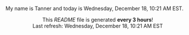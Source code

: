 My name is Tanner and today is Wednesday, December 18, 10:21 AM EST.

<p align="center">This <i>README</i> file is generated <b>every 3 hours</b>!</br>Last refresh: Wednesday, December 18, 10:21 AM EST<br /></p>
